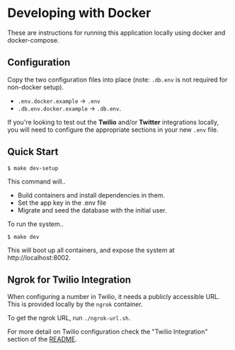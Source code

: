 # Developing with Docker

These are instructions for running this application locally using docker and docker-compose.

## Configuration

Copy the two configuration files into place (note: `.db.env` is not required for non-docker setup).
- `.env.docker.example` -> `.env`
- `.db.env.docker.example` -> `.db.env`.

If you're looking to test out the **Twilio** and/or **Twitter** integrations locally, you will need to configure the appropriate sections in your new `.env` file.

## Quick Start

```
$ make dev-setup
```

This command will..
- Build containers and install dependencies in them.
- Set the app key in the .env file
- Migrate and seed the database with the initial user.

To run the system..

```
$ make dev
```

This will boot up all containers, and expose the system at http://localhost:8002.

## Ngrok for Twilio Integration

When configuring a number in Twilio, it needs a publicly accessible URL. This is provided locally by the `ngrok` container.

To get the ngrok URL, run `./ngrok-url.sh`.

For more detail on Twilio configuration check the "Twilio Integration" section of the [README](./README.md).